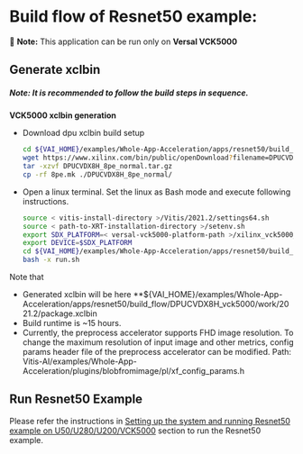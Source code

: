 # Build flow  of Resnet50 example: 
:pushpin: **Note:** This application can be run only on **Versal VCK5000**

## Generate xclbin

##### **Note:** It is recommended to follow the build steps in sequence.

**VCK5000 xclbin generation**
* Download dpu xclbin build setup
    ```sh
    cd ${VAI_HOME}/examples/Whole-App-Acceleration/apps/resnet50/build_flow/DPUCVDX8H_vck5000
    wget https://www.xilinx.com/bin/public/openDownload?filename=DPUCVDX8H_8pe_normal.tar.gz
    tar -xzvf DPUCVDX8H_8pe_normal.tar.gz
    cp -rf 8pe.mk ./DPUCVDX8H_8pe_normal/
    ```

* Open a linux terminal. Set the linux as Bash mode and execute following instructions.
    ```sh
    source < vitis-install-directory >/Vitis/2021.2/settings64.sh
    source < path-to-XRT-installation-directory >/setenv.sh
    export SDX_PLATFORM=< versal-vck5000-platform-path >/xilinx_vck5000_gen3x16_xdma_1_202110_1/xilinx_vck5000_gen3x16_xdma_1_202110_1.xpfm
    export DEVICE=$SDX_PLATFORM
    cd ${VAI_HOME}/examples/Whole-App-Acceleration/apps/resnet50/build_flow/DPUCVDX8H_vck5000
    bash -x run.sh
    ```

Note that 
- Generated xclbin will be here **${VAI_HOME}/examples/Whole-App-Acceleration/apps/resnet50/build_flow/DPUCVDX8H_vck5000/work/2021.2/package.xclbin
- Build runtime is ~15 hours.
- Currently, the preprocess accelerator supports FHD image resolution. To change the maximum resolution of input image and other metrics, config params header file of the preprocess accelerator can be modified. Path: Vitis-AI/examples/Whole-App-Acceleration/plugins/blobfromimage/pl/xf_config_params.h

## Run Resnet50 Example
Please refer the instructions in [Setting up the system and running Resnet50 example on U50/U280/U200/VCK5000](../../README.md#setting-up-the-system-and-running-resnet50-example-on-u50u280u200vck5000) section to run the Resnet50 example.
